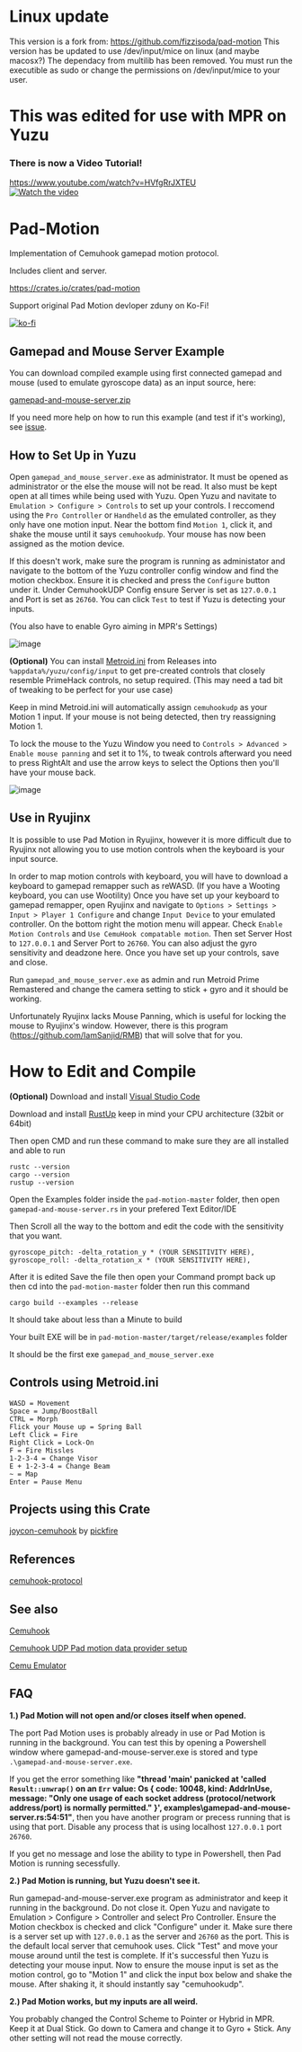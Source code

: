 # Linux update

This version is a fork from: https://github.com/fizzisoda/pad-motion
This version has be updated to use /dev/input/mice on linux (and maybe macosx?)
The dependacy from multilib has been removed. You must run the executible as sudo or change the permissions on /dev/input/mice to your user.

# This was edited for use with MPR on Yuzu

### There is now a Video Tutorial!
https://www.youtube.com/watch?v=HVfgRrJXTEU<br />
[![Watch the video](https://img.youtube.com/vi/HVfgRrJXTEU/mqdefault.jpg)](https://www.youtube.com/watch?v=HVfgRrJXTEU)

# Pad-Motion
Implementation of Cemuhook gamepad motion protocol. 

Includes client and server.

https://crates.io/crates/pad-motion

Support original Pad Motion devloper zduny on Ko-Fi!

[![ko-fi](https://ko-fi.com/img/githubbutton_sm.svg)](https://ko-fi.com/O5O31JYZ4)

## Gamepad and Mouse Server Example
You can download compiled example using first connected gamepad and mouse (used to emulate gyroscope data) as an input source, here:

[gamepad-and-mouse-server.zip](https://github.com/NarikoNep/pad-motion/releases/download/1.0.0/gamepad_and_mouse_server.zip)

If you need more help on how to run this example (and test if it's working), see [issue](https://github.com/zduny/pad-motion/issues/2).

## How to Set Up in Yuzu

Open `gamepad_and_mouse_server.exe` as administrator. It must be opened as administrator or the else the mouse will not be read. It also must be kept open at all times while being used with Yuzu. Open Yuzu and navitate to `Emulation > Configure > Controls` to set up your controls. I reccomend using the `Pro Controller` or `Handheld` as the emulated controller, as they only have one motion input. Near the bottom find `Motion 1`, click it, and shake the mouse until it says `cemuhookudp`. Your mouse has now been assigned as the motion device.

If this doesn't work, make sure the program is running as administator and navigate to the bottom of the Yuzu controller config window and find the motion checkbox. Ensure it is checked and press the `Configure` button under it. Under CemuhookUDP Config ensure Server is set as `127.0.0.1` and Port is set as `26760`. You can click `Test` to test if Yuzu is detecting your inputs.

(You also have to enable Gyro aiming in MPR's Settings)

![image](https://user-images.githubusercontent.com/97272732/219899284-1f9cb567-0999-45aa-9c35-12714ed89812.png)

**(Optional)** You can install [Metroid.ini](https://github.com/NarikoNep/pad-motion/releases/download/1.0.0/metroid.ini) from Releases into `%appdata%/yuzu/config/input` to get pre-created controls that closely resemble PrimeHack controls, no setup required. (This may need a tad bit of tweaking to be perfect for your use case)

Keep in mind Metroid.ini will automatically assign `cemuhookudp` as your Motion 1 input. If your mouse is not being detected, then try reassigning Motion 1.

To lock the mouse to the Yuzu Window you need to `Controls > Advanced > Enable mouse panning` and set it to 1%, to tweak controls afterward you need to press RightAlt and use the arrow keys to select the Options then you'll have your mouse back.

![image](https://user-images.githubusercontent.com/97272732/219899212-3addeed3-2f33-42d6-a3e0-bbd30164b8be.png)

## Use in Ryujinx
It is possible to use Pad Motion in Ryujinx, however it is more difficult due to Ryujinx not allowing you to use motion controls when the keyboard is your input source. 

In order to map motion controls with keyboard, you will have to download a keyboard to gamepad remapper such as reWASD. (If you have a Wooting keyboard, you can use Wootility)
Once you have set up your keyboard to gamepad remapper, open Ryujinx and navigate to `Options > Settings > Input > Player 1 Configure` and change `Input
 Device` to your emulated controller. On the bottom right the motion menu will appear. Check `Enable Motion Controls` and `Use CemuHook compatable motion`. Then set Server Host to `127.0.0.1` and Server Port to `26760`. You can also adjust the gyro sensitivity and deadzone here. Once you have set up your controls, save and close.
 
Run `gamepad_and_mouse_server.exe` as admin and run Metroid Prime Remastered and change the camera setting to stick + gyro and it should be working.

Unfortunately Ryujinx lacks Mouse Panning, which is useful for locking the mouse to Ryujinx's window. However, there is this program (https://github.com/IamSanjid/RMB) that will solve that for you.
 
 # How to Edit and Compile

**(Optional)** Download and install [Visual Studio Code](https://code.visualstudio.com/download)

Download and install [RustUp](https://www.rust-lang.org/tools/install) keep in mind your CPU architecture (32bit or 64bit)

Then open CMD and run these command to make sure they are all installed and able to run
```
rustc --version
cargo --version
rustup --version
```

Open the Examples folder inside the `pad-motion-master` folder, then open `gamepad-and-mouse-server.rs` in your prefered Text Editor/IDE

Then Scroll all the way to the bottom and edit the code with the sensitivity that you want.

```
gyroscope_pitch: -delta_rotation_y * (YOUR SENSITIVITY HERE),
gyroscope_roll: -delta_rotation_x * (YOUR SENSITIVITY HERE),
```

After it is edited Save the file then open your Command prompt back up then cd into the `pad-motion-master` folder then run this command

```
cargo build --examples --release
```

It should take about less than a Minute to build

Your built EXE will be in `pad-motion-master/target/release/examples` folder

It should be the first exe `gamepad_and_mouse_server.exe`

## Controls using Metroid.ini
```
WASD = Movement
Space = Jump/BoostBall
CTRL = Morph
Flick your Mouse up = Spring Ball
Left Click = Fire
Right Click = Lock-On
F = Fire Missles
1-2-3-4 = Change Visor
E + 1-2-3-4 = Change Beam
~ = Map
Enter = Pause Menu
```
## Projects using this Crate

[joycon-cemuhook](https://github.com/pickfire/joycon-cemuhook) by [pickfire](https://github.com/pickfire)

## References
[cemuhook-protocol](https://github.com/v1993/cemuhook-protocol)

## See also
[Cemuhook](https://cemuhook.sshnuke.net/)

[Cemuhook UDP Pad motion data provider setup](https://cemuhook.sshnuke.net/padudpserver.html)

[Cemu Emulator](https://cemu.info/)

## FAQ

**1.) Pad Motion will not open and/or closes itself when opened.**

The port Pad Motion uses is probably already in use or Pad Motion is running in the background. You can test this by opening a Powershell window where gamepad-and-mouse-server.exe is stored and type `.\gamepad-and-mouse-server.exe`.

If you get the error something like **"thread 'main' panicked at 'called `Result::unwrap()` on an `Err` value: Os { code: 10048, kind: AddrInUse, message: "Only one usage of each socket address (protocol/network address/port) is normally permitted." }', examples\gamepad-and-mouse-server.rs:54:51"**, then you have another program or precess running that is using that port. Disable any process that is using localhost `127.0.0.1` port `26760`. 

If you get no message and lose the ability to type in Powershell, then Pad Motion is running secessfully.

**2.) Pad Motion is running, but Yuzu doesn't see it.**

Run gamepad-and-mouse-server.exe program as administrator and keep it running in the background. Do not close it. Open Yuzu and navigate to Emulation > Configure > Controller and select Pro Controller. Ensure the Motion checkbox is checked and click "Configure" under it. Make sure there is a server set up with `127.0.0.1` as the server and `26760` as the port. This is the default local server that cemuhook uses. Click "Test" and move your mouse around until the test is complete. If it's successful then Yuzu is detecting your mouse input. Now to ensure the mouse input is set as the motion control, go to "Motion 1" and click the input box below and shake the mouse. After shaking it, it should instantly say "cemuhookudp". 

**2.) Pad Motion works, but my inputs are all weird.**

You probably changed the Control Scheme to Pointer or Hybrid in MPR. Keep it at Dual Stick. Go down to Camera and change it to Gyro + Stick. Any other setting will not read the mouse correctly.

